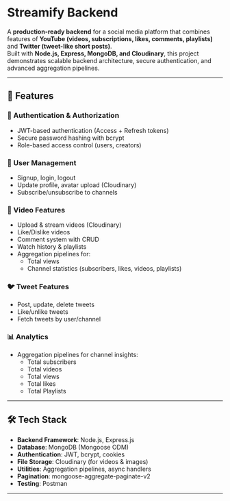 # Streamify Backend 

A **production-ready backend** for a social media platform that combines features of **YouTube (videos, subscriptions, likes, comments, playlists)** and **Twitter (tweet-like short posts)**.  
Built with **Node.js, Express, MongoDB, and Cloudinary**, this project demonstrates scalable backend architecture, secure authentication, and advanced aggregation pipelines.

---

## 🚀 Features

### 🔐 Authentication & Authorization
- JWT-based authentication (Access + Refresh tokens)
- Secure password hashing with bcrypt
- Role-based access control (users, creators)

### 👤 User Management
- Signup, login, logout
- Update profile, avatar upload (Cloudinary)
- Subscribe/unsubscribe to channels

### 🎥 Video Features
- Upload & stream videos (Cloudinary)
- Like/Dislike videos
- Comment system with CRUD
- Watch history & playlists
- Aggregation pipelines for:
  - Total views
  - Channel statistics (subscribers, likes, videos, playlists)

### 🐦 Tweet Features
- Post, update, delete tweets
- Like/unlike tweets
- Fetch tweets by user/channel

### 📊 Analytics
- Aggregation pipelines for channel insights:
  - Total subscribers
  - Total videos
  - Total views
  - Total likes
  - Total Playlists

---

## 🛠️ Tech Stack

- **Backend Framework**: Node.js, Express.js  
- **Database**: MongoDB (Mongoose ODM)  
- **Authentication**: JWT, bcrypt, cookies  
- **File Storage**: Cloudinary (for videos & images)  
- **Utilities**: Aggregation pipelines, async handlers  
- **Pagination**: mongoose-aggregate-paginate-v2  
- **Testing**: Postman  

---



